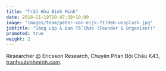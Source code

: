 ```yaml
---
title: "Trần Hữu Bình Minh"
date: 2018-11-19T10:47:58+10:00
image: "images/team/peter-van-eijk-711986-unsplash.jpg"
jobtitle: "Sáng Lập & Ban Tổ Chức (Founder & Organizer)"
promoted: true
weight: 2
---
```

Researcher @ Ericsson Research, Chuyên Phan Bội Châu K43, [tranhuubinhminh.com](https://tranhuubinhminh.com).

